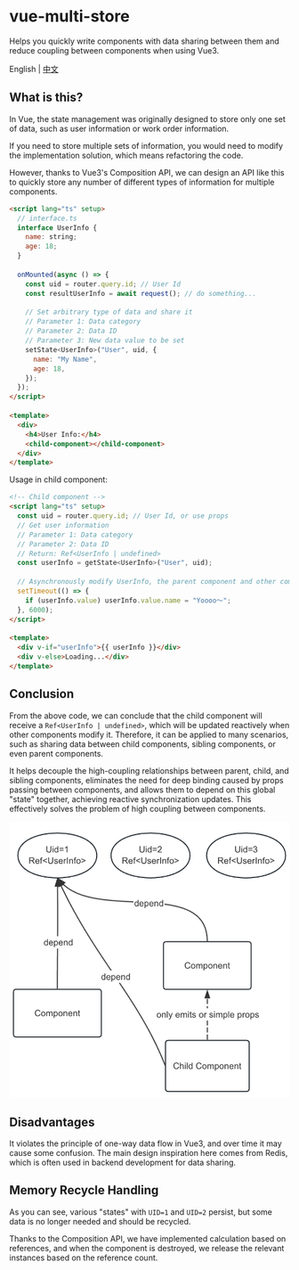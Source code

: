 # vue-multi-store

Helps you quickly write components with data sharing between them and reduce coupling between components when using Vue3.

English | [中文](readme.md)

## What is this?

In Vue, the state management was originally designed to store only one set of data, such as user information or work order information.

If you need to store multiple sets of information, you would need to modify the implementation solution, which means refactoring the code.

However, thanks to Vue3's Composition API, we can design an API like this to quickly store any number of different types of information for multiple components.

```html
<script lang="ts" setup>
  // interface.ts
  interface UserInfo {
    name: string;
    age: 18;
  }

  onMounted(async () => {
    const uid = router.query.id; // User Id
    const resultUserInfo = await request(); // do something...

    // Set arbitrary type of data and share it
    // Parameter 1: Data category
    // Parameter 2: Data ID
    // Parameter 3: New data value to be set
    setState<UserInfo>("User", uid, {
      name: "My Name",
      age: 18,
    });
  });
</script>

<template>
  <div>
    <h4>User Info:</h4>
    <child-component></child-component>
  </div>
</template>
```

Usage in child component:

```html
<!-- Child component -->
<script lang="ts" setup>
  const uid = router.query.id; // User Id, or use props
  // Get user information
  // Parameter 1: Data category
  // Parameter 2: Data ID
  // Return: Ref<UserInfo | undefined>
  const userInfo = getState<UserInfo>("User", uid);

  // Asynchronously modify UserInfo, the parent component and other components that use this data will be updated reactively
  setTimeout(() => {
    if (userInfo.value) userInfo.value.name = "Yoooo～";
  }, 6000);
</script>

<template>
  <div v-if="userInfo">{{ userInfo }}</div>
  <div v-else>Loading...</div>
</template>
```

## Conclusion

From the above code, we can conclude that the child component will receive a `Ref<UserInfo | undefined>`, which will be updated reactively when other components modify it. Therefore, it can be applied to many scenarios, such as sharing data between child components, sibling components, or even parent components.

It helps decouple the high-coupling relationships between parent, child, and sibling components, eliminates the need for deep binding caused by props passing between components, and allows them to depend on this global "state" together, achieving reactive synchronization updates. This effectively solves the problem of high coupling between components.

![image](docs/examples_1.png)

## Disadvantages

It violates the principle of one-way data flow in Vue3, and over time it may cause some confusion. The main design inspiration here comes from Redis, which is often used in backend development for data sharing.

## Memory Recycle Handling

As you can see, various "states" with `UID=1` and `UID=2` persist, but some data is no longer needed and should be recycled.

Thanks to the Composition API, we have implemented calculation based on references, and when the component is destroyed, we release the relevant instances based on the reference count.
